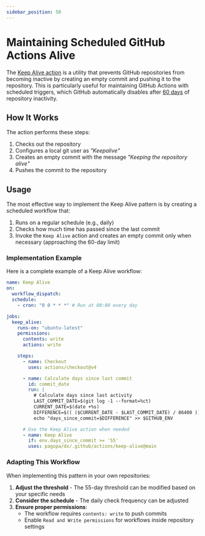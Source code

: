 ```yaml
---
sidebar_position: 50
---
```


# Maintaining Scheduled GitHub Actions Alive

The
[Keep Alive action](https://github.com/pagopa/dx/tree/main/.github/actions/keep-alive)
is a utility that prevents GitHub repositories from becoming inactive by
creating an empty commit and pushing it to the repository. This is particularly
useful for maintaining GitHub Actions with scheduled triggers, which GitHub
automatically disables after
[60 days](https://docs.github.com/en/actions/managing-workflow-runs-and-deployments/managing-workflow-runs/disabling-and-enabling-a-workflow)
of repository inactivity.

## How It Works

The action performs these steps:

1. Checks out the repository
2. Configures a local git user as _"Keepalive"_
3. Creates an empty commit with the message _"Keeping the repository alive"_
4. Pushes the commit to the repository

## Usage

The most effective way to implement the Keep Alive pattern is by creating a
scheduled workflow that:

1. Runs on a regular schedule (e.g., daily)
2. Checks how much time has passed since the last commit
3. Invoke the `Keep Alive` action and creates an empty commit only when
   necessary (approaching the 60-day limit)

### Implementation Example

Here is a complete example of a Keep Alive workflow:

```yaml
name: Keep Alive
on:
  workflow_dispatch:
  schedule:
    - cron: "0 0 * * *" # Run at 00:00 every day

jobs:
  keep_alive:
    runs-on: "ubuntu-latest"
    permissions:
      contents: write
      actions: write

    steps:
      - name: Checkout
        uses: actions/checkout@v4

      - name: Calculate days since last commit
        id: commit_date
        run: |
          # Calculate days since last activity
          LAST_COMMIT_DATE=$(git log -1 --format=%ct)
          CURRENT_DATE=$(date +%s)
          DIFFERENCE=$(( ($CURRENT_DATE - $LAST_COMMIT_DATE) / 86400 ))
          echo "days_since_commit=$DIFFERENCE" >> $GITHUB_ENV

      # Use the Keep Alive action when needed
      - name: Keep Alive
        if: env.days_since_commit >= '55'
        uses: pagopa/dx/.github/actions/keep-alive@main
```

### Adapting This Workflow

When implementing this pattern in your own repositories:

1. **Adjust the threshold** - The 55-day threshold can be modified based on your
   specific needs
2. **Consider the schedule** - The daily check frequency can be adjusted
3. **Ensure proper permissions**:
   - The workflow requires `contents: write` to push commits
   - Enable `Read and Write permissions` for workflows inside repository
     settings
